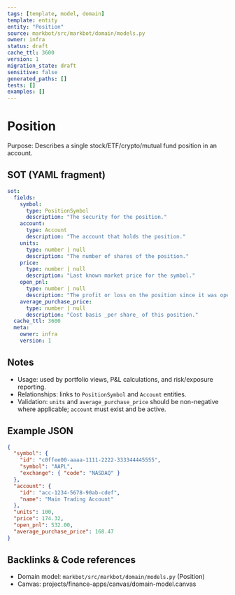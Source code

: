 ```yaml
---
tags: [template, model, domain]
template: entity
entity: "Position"
source: markbot/src/markbot/domain/models.py
owner: infra
status: draft
cache_ttl: 3600
version: 1
migration_state: draft
sensitive: false
generated_paths: []
tests: []
examples: []
---
```


# Position

Purpose: Describes a single stock/ETF/crypto/mutual fund position in an account.

## SOT (YAML fragment)
```yaml
sot:
  fields:
    symbol:
      type: PositionSymbol
      description: "The security for the position."
    account:
      type: Account
      description: "The account that holds the position."
    units:
      type: number | null
      description: "The number of shares of the position."
    price:
      type: number | null
      description: "Last known market price for the symbol."
    open_pnl:
      type: number | null
      description: "The profit or loss on the position since it was opened."
    average_purchase_price:
      type: number | null
      description: "Cost basis _per share_ of this position."
  cache_ttl: 3600
  meta:
    owner: infra
    version: 1
```

## Notes
- Usage: used by portfolio views, P&L calculations, and risk/exposure reporting.
- Relationships: links to `PositionSymbol` and `Account` entities.
- Validation: `units` and `average_purchase_price` should be non-negative where applicable; `account` must exist and be active.

## Example JSON
```json
{
  "symbol": {
    "id": "c0ffee00-aaaa-1111-2222-333344445555",
    "symbol": "AAPL",
    "exchange": { "code": "NASDAQ" }
  },
  "account": {
    "id": "acc-1234-5678-90ab-cdef",
    "name": "Main Trading Account"
  },
  "units": 100,
  "price": 174.32,
  "open_pnl": 532.00,
  "average_purchase_price": 168.47
}
```

## Backlinks & Code references
- Domain model: `markbot/src/markbot/domain/models.py` (Position)
- Canvas: projects/finance-apps/canvas/domain-model.canvas